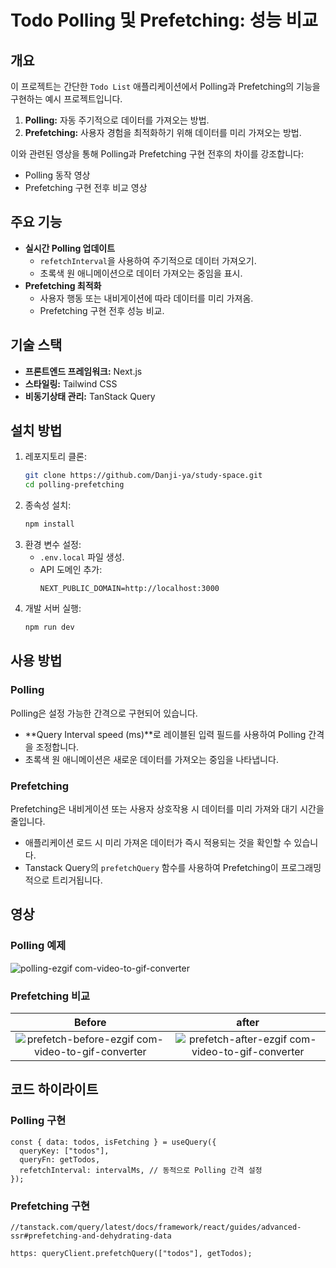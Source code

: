 # Todo Polling 및 Prefetching: 성능 비교

## 개요

이 프로젝트는 간단한 `Todo List` 애플리케이션에서 Polling과 Prefetching의 기능을 구현하는 예시 프로젝트입니다.

1. **Polling:** 자동 주기적으로 데이터를 가져오는 방법.
2. **Prefetching:** 사용자 경험을 최적화하기 위해 데이터를 미리 가져오는 방법.

이와 관련된 영상을 통해 Polling과 Prefetching 구현 전후의 차이를 강조합니다:

- Polling 동작 영상
- Prefetching 구현 전후 비교 영상

## 주요 기능

- **실시간 Polling 업데이트**
  - `refetchInterval`을 사용하여 주기적으로 데이터 가져오기.
  - 초록색 원 애니메이션으로 데이터 가져오는 중임을 표시.
- **Prefetching 최적화**
  - 사용자 행동 또는 내비게이션에 따라 데이터를 미리 가져옴.
  - Prefetching 구현 전후 성능 비교.

## 기술 스택

- **프론트엔드 프레임워크:** Next.js
- **스타일링:** Tailwind CSS
- **비동기상태 관리:** TanStack Query

## 설치 방법

1. 레포지토리 클론:
   ```bash
   git clone https://github.com/Danji-ya/study-space.git
   cd polling-prefetching
   ```
2. 종속성 설치:
   ```bash
   npm install
   ```
3. 환경 변수 설정:
   - `.env.local` 파일 생성.
   - API 도메인 추가:
     ```env
     NEXT_PUBLIC_DOMAIN=http://localhost:3000
     ```
4. 개발 서버 실행:
   ```bash
   npm run dev
   ```

## 사용 방법

### Polling

Polling은 설정 가능한 간격으로 구현되어 있습니다.

- **Query Interval speed (ms)**로 레이블된 입력 필드를 사용하여 Polling 간격을 조정합니다.
- 초록색 원 애니메이션은 새로운 데이터를 가져오는 중임을 나타냅니다.

### Prefetching

Prefetching은 내비게이션 또는 사용자 상호작용 시 데이터를 미리 가져와 대기 시간을 줄입니다.

- 애플리케이션 로드 시 미리 가져온 데이터가 즉시 적용되는 것을 확인할 수 있습니다.
- Tanstack Query의 `prefetchQuery` 함수를 사용하여 Prefetching이 프로그래밍적으로 트리거됩니다.

## 영상

### Polling 예제

![polling-ezgif com-video-to-gif-converter](https://github.com/user-attachments/assets/97f1360c-766f-4b65-a8d2-08175c9121ce)

### Prefetching 비교

|                                                                Before                                                                |                                                                after                                                                |
| :----------------------------------------------------------------------------------------------------------------------------------: | :---------------------------------------------------------------------------------------------------------------------------------: |
| ![prefetch-before-ezgif com-video-to-gif-converter](https://github.com/user-attachments/assets/12b341cb-18af-4212-9577-1d950a1f8403) | ![prefetch-after-ezgif com-video-to-gif-converter](https://github.com/user-attachments/assets/be2b40ca-9c9a-40e2-ad19-24c6663ed7c7) |

## 코드 하이라이트

### Polling 구현

```tsx
const { data: todos, isFetching } = useQuery({
  queryKey: ["todos"],
  queryFn: getTodos,
  refetchInterval: intervalMs, // 동적으로 Polling 간격 설정
});
```

### Prefetching 구현

```tsx
//tanstack.com/query/latest/docs/framework/react/guides/advanced-ssr#prefetching-and-dehydrating-data

https: queryClient.prefetchQuery(["todos"], getTodos);
```
